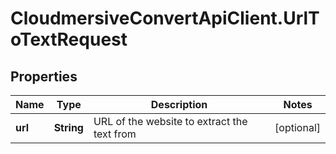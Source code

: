 # CloudmersiveConvertApiClient.UrlToTextRequest

## Properties
Name | Type | Description | Notes
------------ | ------------- | ------------- | -------------
**url** | **String** | URL of the website to extract the text from | [optional] 


